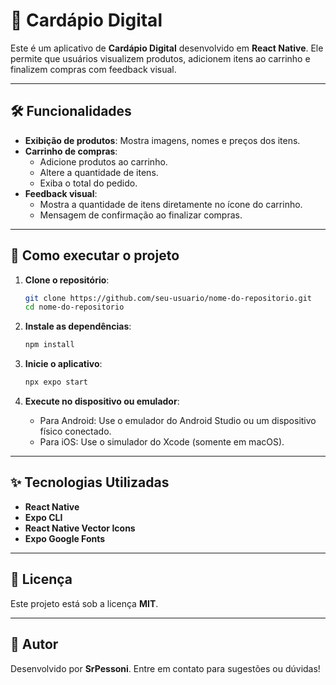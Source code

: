 # 📱 Cardápio Digital

Este é um aplicativo de **Cardápio Digital** desenvolvido em **React Native**. Ele permite que usuários visualizem produtos, adicionem itens ao carrinho e finalizem compras com feedback visual.

---

## 🛠️ Funcionalidades

- **Exibição de produtos**: Mostra imagens, nomes e preços dos itens.
- **Carrinho de compras**:
  - Adicione produtos ao carrinho.
  - Altere a quantidade de itens.
  - Exiba o total do pedido.
- **Feedback visual**:
  - Mostra a quantidade de itens diretamente no ícone do carrinho.
  - Mensagem de confirmação ao finalizar compras.

---

## 🚀 Como executar o projeto

1. **Clone o repositório**:
   ```bash
   git clone https://github.com/seu-usuario/nome-do-repositorio.git
   cd nome-do-repositorio
   ```

2. **Instale as dependências**:
   ```bash
   npm install
   ```

3. **Inicie o aplicativo**:
   ```bash
   npx expo start
   ```

4. **Execute no dispositivo ou emulador**:
   - Para Android: Use o emulador do Android Studio ou um dispositivo físico conectado.
   - Para iOS: Use o simulador do Xcode (somente em macOS).

---

## ✨ Tecnologias Utilizadas

- **React Native**
- **Expo CLI**
- **React Native Vector Icons**
- **Expo Google Fonts**

---

## 📄 Licença

Este projeto está sob a licença **MIT**.

---

## 👤 Autor

Desenvolvido por **SrPessoni**. Entre em contato para sugestões ou dúvidas!
